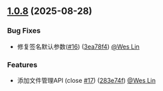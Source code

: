 ## [1.0.8](https://github.com/wes-lin/cloud189-sdk/compare/v1.0.7...v1.0.8) (2025-08-28)

### Bug Fixes

- 修复签名默认参数([#16](https://github.com/wes-lin/cloud189-sdk/issues/16)) ([3ea78f4](https://github.com/wes-lin/cloud189-sdk/commit/3ea78f422c84798f300fdd090ab4ddf7c2409290)) [@Wes&nbsp;Lin](https://github.com/wes-lin)

### Features

- 添加文件管理API (close [#17](https://github.com/vuejs/vuepress/issues/17)) ([283e74f](https://github.com/vuejs/vuepress/commit/1118327)) [@Wes&nbsp;Lin](https://github.com/Evan You)
